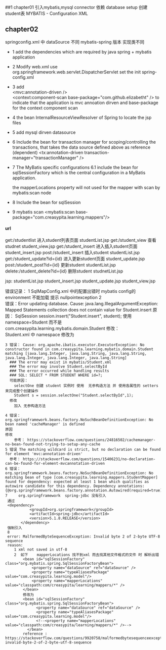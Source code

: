 
##1 chapter01
    引入mybatis,mysql connector 依赖
    database setup   创建 student表
    MYBATIS - Configuration XML
## chapter02
springconfig.xml 中 dataSource 不同  mybatis-spring 版本 实现类不同
+ 1 add the dependencies which are required by java spring + mybatis application
+ 2 Modify web.xml
    use org.springframework.web.servlet.DispatcherServlet
    set the init spring-config.xml 
+ 3 add  
<mvc:annotation-driven />  
<context:component-scan base-package="com.github.elizabetht" />
 to indicate that the application is mvc annoation dirven and base-package  for the context component scan
 
+ 4 the bean InternalResourceViewResolver of Spring to locate the jsp files
 <bean class="org.springframework.web.servlet.view.InternalResourceViewResolver">
   <property name="prefix" value="/WEB-INF/jsp/" />
   <property name="suffix" value=".jsp" />
 </bean>  
 
+ 5 add mysql dirven datasource 
    <bean id="dataSource" class="org.springframework.jdbc.datasource.DriverManagerDataSource">
        <property name="driverClassName" value="com.mysql.jdbc.Driver" />
        <property name="url" value="jdbc:mysql://localhost:3306/huangyongsmartbookcodedemo" />
        <property name="username" value="huangyongsmartbookcodedemo" />
        <property name="password" value="root" />
    </bean>
+ 6 Include the bean for transaction manager for scoping/controlling the transactions, that takes the data source defined above as reference (dependent)
    <tx:annotation-driven transaction-manager="transactionManager" />
    <bean id="transactionManager" class="org.springframework.jdbc.datasource.DataSourceTransactionManager">
        <property name="dataSource" ref="dataSource" />
    </bean>
+ 7 The MyBatis specific configurations
    6.1 include the bean for sqlSessionFactory which is the central configuration in a MyBatis application.
    <bean id="sqlSessionFactory" class="org.mybatis.spring.SqlSessionFactoryBean">
      <property name="dataSource" ref="dataSource" />
      <property name="typeAliasesPackage" value="com.github.elizabetht.model"/>
      <property name="mapperLocations" value="classpath*:com/github/elizabetht/mappers/*.xml" />
    </bean>
    
    the mapperLocations property will not used for the mapper with scan by mybatis:scan node
+ 8 Include the bean for sqlSession
  <bean id="sqlSession" class="org.mybatis.spring.SqlSessionTemplate">
    <constructor-arg index="0" ref="sqlSessionFactory" />
  </bean>
    
+ 9 mybatis scan
  <mybatis:scan base-package="com.creasypita.learning.mappers"/>

#### url
get:/studentlist    进入student列表页面    studentList.jsp
get:/student_view   查看studnet           student_view.jsp
get:/student_insert 进入插入student页面       student_insert.jsp
post:/student_insert    插入student       studentList.jsp
get:/student_update?id={id} 进入更新student页面   student_update.jsp
post:/student_post?id={id}  更新student           studentList.jsp
delete:/student_delete?id={id} 删除student    studnetList.jsp

jsp: 
    studentList.jsp
    student_insert.jsp
    student_update.jsp
    student_view.jsp

错误记录：
    1 SqlMapConfig.xml 中的配置出错时 mybatis config的 environment 不能加载 提示 nullpointexception
    <environments default = "development">
        <environment id = "development">
    2  
    错误：Error updating database.  Cause: java.lang.IllegalArgumentException: Mapped Statements collection does not contain value for Student.insert
    原因：
        SqlSession session.insert("Student.insert", student);
        使用 namespace=Student
        而不是 com.creasypita.learning.mybatis.domain.Student
    修改：    
    Student.xml 中 <mapper namespace = "com.creasypita.learning.mybatis.domain.Student">
     namespace 修改为  <mapper namespace = "Student">
    
    3 错误： Cause: org.apache.ibatis.executor.ExecutorException: No constructor found in com.creasypita.learning.mybatis.domain.Student matching [java.lang.Integer, java.lang.String, java.lang.String, java.lang.Integer, java.lang.Integer, java.lang.String]
      ### The error may exist in mybatis/Student.xml
      ### The error may involve Student.selectById
      ### The error occurred while handling results
      ### SQL: SELECT * FROM STUDENT WHERE id=?;
      可能原因：
        selectOne 创建 student 实例时 使用  无参构造方法 并 使用各属性的 setters 来完成整个创建操作
        Student s = session.selectOne("Student.selectById",1); 
      修改
        加入 无参构造方法 
        
    4 错误：
    org.springframework.beans.factory.NoSuchBeanDefinitionException: No bean named 'cacheManager' is defined
    原因
    修改
        参考： https://stackoverflow.com/questions/24816502/cachemanager-no-bean-found-not-trying-to-setup-any-cache
    5 错误 The matching wildcard is strict, but no declaration can be found for element 'mvc:annotation-driven'
      参考： https://stackoverflow.com/questions/15406231/no-declaration-can-be-found-for-element-mvcannotation-driven
    6 错误：org.springframework.beans.factory.NoSuchBeanDefinitionException: No matching bean of type [com.creasypita.learning.mappers.StudentMapper] found for dependency: expected at least 1 bean which qualifies as autowire candidate for this dependency. Dependency annotations: {@org.springframework.beans.factory.annotation.Autowired(required=true)}
    7     org.springframework  spring-jdbc 没有引入 
     通过    
     <dependency>
               <groupId>org.springframework</groupId>
               <artifactId>spring-jdbc</artifactId>
               <version>5.1.8.RELEASE</version>
           </dependency>
     强制引入	
     8 
     error: MalformedByteSequenceException: Invalid byte 2 of 2-byte UTF-8 sequence
     reason:
        1 xml not saved in utf-8
        2  如下    mapperLocations 找不到xml 而去找其他文件格式的文件 时 解析出错 
            <bean id="sqlSessionFactory" class="org.mybatis.spring.SqlSessionFactoryBean">
                <property name="dataSource" ref="dataSource" />
                <property name="typeAliasesPackage" value="com.creasypita.learning.model"/>
                <property name="mapperLocations" value="classpath:com/creasypita/learning/mappers/*" />
            </bean>
            修改为
            <bean id="sqlSessionFactory" class="org.mybatis.spring.SqlSessionFactoryBean">
                  <property name="dataSource" ref="dataSource" />
                  <property name="typeAliasesPackage" value="com.creasypita.learning.model"/>
                  <!--<property name="mapperLocations" value="classpath:com/creasypita/learning/mappers/*" />-->
              </bean>
            reference : https://stackoverflow.com/questions/9920758/malformedbytesequenceexception-invalid-byte-2-of-2-byte-utf-8-sequence
              
     